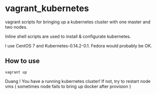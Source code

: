 # vagrant_kubernetes
vagrant scripts for bringing up a kubernetes cluster with one master and two nodes.

Inline shell scripts are used to install & configurate kubernetes. 

I use CentOS 7 and Kubernetes-0.14.2-0.1. Fedora would probably be OK.

## How to use
```
vagrant up
```

Duang ! You have a running kubernetes cluster!
If not, try to restart node vms ( sometimes node fails to bring up docker after provision )
